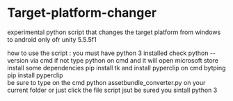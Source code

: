 # Target-platform-changer
experimental python script that changes the target platform from windows to android only ofr unity 5.5.5f1


how to use the script :
 you must have python 3 installed check python --version via cmd if not type python on cmd and it will open microsoft store
 install some dependencies pip install tk and install pyperclip on cmd bytping pip install pyperclip  
 be sure to type on the cmd python assetbundle_converter.py on your current folder or just click the file script jsut be sured you sintall python 3
 
